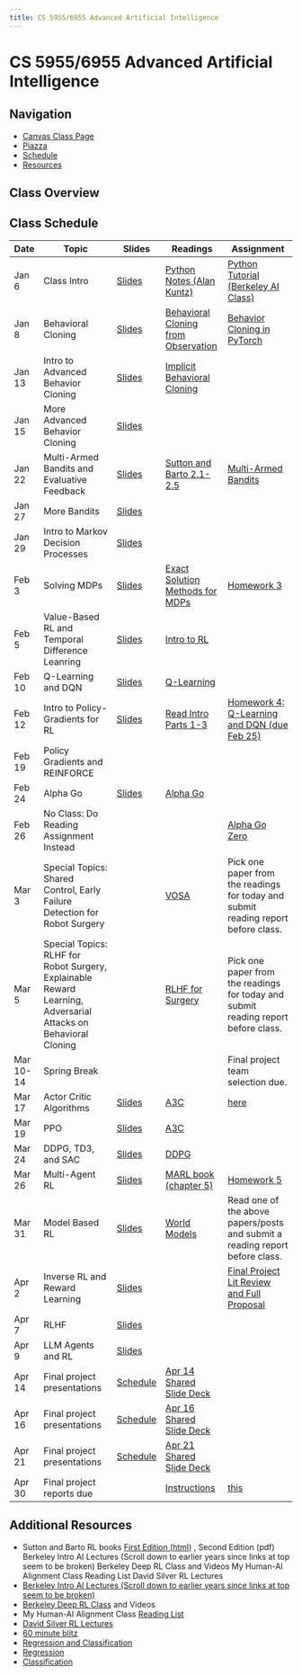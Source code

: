 ```yaml
---
title: CS 5955/6955 Advanced Artificial Intelligence
---
```



# CS 5955/6955 Advanced Artificial Intelligence

## Navigation
- [Canvas Class Page](https://utah.instructure.com/courses/1027622/assignments/syllabus)
- [Piazza](https://piazza.com/utah/spring2025/cs6955001spring2025/home)
- [Schedule](#schedule)
- [Resources](#resources)

## Class Overview

## Class Schedule
| Date | Topic | Slides | Readings | Assignment |
| --- | --- | --- | --- | --- |
| Jan 6 | Class Intro | [Slides](slides/intro.pdf) | [Python Notes (Alan Kuntz)](readings/Python_Tips.pdf) | [Python Tutorial (Berkeley AI Class)](https://inst.eecs.berkeley.edu/~cs188/fa24/projects/proj0/) |
| Jan 8 | Behavioral Cloning | [Slides](slides/bc.pdf) | [Behavioral Cloning from Observation](https://arxiv.org/abs/1805.01954) | [Behavior Cloning in PyTorch](https://github.com/dsbrown1331/imitation_learning) |
| Jan 13 | Intro to Advanced Behavior Cloning | [Slides](slides/advanced-bc-slides.pdf) | [Implicit Behavioral Cloning](https://arxiv.org/abs/2109.00137) |  |
| Jan 15 | More Advanced Behavior Cloning | [Slides](slides/advanced-bc-slides.pdf) |  |  |
| Jan 22 | Multi-Armed Bandits and Evaluative Feedback | [Slides](slides/bandits.pdf) | [Sutton and Barto 2.1-2.5](http://incompleteideas.net/book/ebook/node14.html) | [Multi-Armed Bandits](https://docs.google.com/document/d/1HsvielgBPUZA-MiO3Y2m4pEE5iXndgOi7TWyEZyvPpE/edit?usp=sharing) |
| Jan 27 | More Bandits | [Slides](slides/bandits.pdf) |  |  |
| Jan 29 | Intro to Markov Decision Processes | [Slides](slides/mdps.pdf) |  |  |
| Feb 3 | Solving MDPs | [Slides](slides/mdps.pdf) | [Exact Solution Methods for MDPs](http://incompleteideas.net/book/ebook/node40.html) | [Homework 3](https://github.com/dsbrown1331/solving-mdps) |
| Feb 5 | Value-Based RL and Temporal Difference Leanring | [Slides](slides/dqn.pdf) | [Intro to RL](http://incompleteideas.net/book/ebook/node27.html) |  |
| Feb 10 | Q-Learning and DQN | [Slides](slides/dqn.pdf) | [Q-Learning](http://incompleteideas.net/book/ebook/node65.html) |  |
| Feb 12 | Intro to Policy-Gradients for RL | [Slides](slides/vpg.pdf) | [Read Intro Parts 1-3](https://spinningup.openai.com/en/latest/spinningup/rl_intro.html) | [Homework 4: Q-Learning and DQN (due Feb 25)](https://github.com/dsbrown1331/q-learning-homework) |
| Feb 19 | Policy Gradients and REINFORCE |  |  |  |
| Feb 24 | Alpha Go | [Slides](slides/alphaGo.pdf) | [Alpha Go](readings/alphaGo.pdf) |  |
| Feb 26 | No Class: Do Reading Assignment Instead |  |  | [Alpha Go Zero](readings/alphaGoZero.pdf) |
| Mar 3 | Special Topics: Shared Control, Early Failure Detection for Robot Surgery |  | [VOSA](https://arxiv.org/abs/2501.08389) | Pick one paper from the readings for today and submit reading report before class. |
| Mar 5 | Special Topics: RLHF for Robot Surgery, Explainable Reward Learning, Adversarial Attacks on Behavioral Cloning |  | [RLHF for Surgery](https://arxiv.org/abs/2404.07185) | Pick one paper from the readings for today and submit reading report before class. |
| Mar 10-14 | Spring Break |  |  | Final project team selection due. |
| Mar 17 | Actor Critic Algorithms | [Slides](slides/ac.pdf) | [A3C](https://arxiv.org/abs/1602.01783) | [here](https://docs.google.com/document/d/11IqTbuJrvu5esMOVrQMxtfG7F3IoS5a5G6zdUOVmN-g/edit?tab=t.0) |
| Mar 19 | PPO | [Slides](slides/ac.pdf) | [A3C](https://arxiv.org/abs/1602.01783) |  |
| Mar 24 | DDPG, TD3, and SAC | [Slides](slides/sac.pdf) | [DDPG](https://arxiv.org/abs/1509.02971) |  |
| Mar 26 | Multi-Agent RL | [Slides](slides/marl.pdf) | [MARL book (chapter 5)](https://www.marl-book.com/download/marl-book.pdf#page=118.10) | [Homework 5](https://github.com/dsbrown1331/policy_gradient_homework/) |
| Mar 31 | Model Based RL | [Slides](slides/mbrl.pdf) | [World Models](https://worldmodels.github.io/) | Read one of the above papers/posts and submit a reading report before class. |
| Apr 2 | Inverse RL and Reward Learning | [Slides](slides/irl.pdf) |  | [Final Project Lit Review and Full Proposal](https://docs.google.com/document/d/1Zs3T6rpvUoD_Of6vPbWDmN0BZ0ACgvpdJ1GLx2EgpDs/edit?usp=sharing) |
| Apr 7 | RLHF | [Slides](slides/rlhf.pdf) |  |  |
| Apr 9 | LLM Agents and RL | [Slides](slides/llms.pdf) |  |  |
| Apr 14 | Final project presentations | [Schedule](https://docs.google.com/spreadsheets/d/1dLdfva2XMdq0dy3vKuOLGT9II3VtTkRq-UzfmU0GHDA/edit?usp=sharing) | [Apr 14 Shared Slide Deck](https://docs.google.com/presentation/d/1LKzyLF9cdSfQmqAcbbSo9_HZk2HUHtKiyIW5Fbw2sF0/edit?usp=sharing) |  |
| Apr 16 | Final project presentations | [Schedule](https://docs.google.com/spreadsheets/d/1dLdfva2XMdq0dy3vKuOLGT9II3VtTkRq-UzfmU0GHDA/edit?usp=sharing) | [Apr 16 Shared Slide Deck](https://docs.google.com/presentation/d/1HLtQOK4Wm_JlWetw-JRgXuZHHfPAyNmbol4z6lFXZtc/edit?usp=sharing) |  |
| Apr 21 | Final project presentations | [Schedule](https://docs.google.com/spreadsheets/d/1dLdfva2XMdq0dy3vKuOLGT9II3VtTkRq-UzfmU0GHDA/edit?usp=sharing) | [Apr 21 Shared Slide Deck](https://docs.google.com/presentation/d/1JchzGIfJp3yoEgmDnnv2ka-7yc1c1k5No3gc_w-ctB4/edit?usp=sharing) |  |
| Apr 30 | Final project reports due |  | [Instructions](https://docs.google.com/document/d/1dPOIV5jSvPTkgVJgV6b7HqZDdUD6ZODHJE9hbDEHwnI/edit?usp=sharing) | [this](https://www.overleaf.com/project/636c0de65de98308dfee6a61) |

## Additional Resources
- Sutton and Barto RL books [First Edition (html)](http://incompleteideas.net/book/ebook/the-book.html) , Second Edition (pdf) Berkeley Intro AI Lectures (Scroll down to earlier years since links at top seem to be broken) Berkeley Deep RL Class and Videos My Human-AI Alignment Class Reading List David Silver RL Lectures
- [Berkeley Intro AI Lectures (Scroll down to earlier years since links at top seem to be broken)](https://ai.berkeley.edu/lecture_videos.html)
- [Berkeley Deep RL Class](https://rail.eecs.berkeley.edu/deeprlcourse/) and Videos
- My Human-AI Alignment Class [Reading List](https://users.cs.utah.edu/~dsbrown/cs6960.html)
- [David Silver RL Lectures](https://www.youtube.com/playlist?list=PLqYmG7hTraZDM-OYHWgPebj2MfCFzFObQ)
- [60 minute blitz](https://pytorch.org/tutorials/beginner/deep_learning_60min_blitz.html)
- [Regression and Classification](https://clemsonciti.github.io/rcde_workshops/pytorch/03-regression_and_classification.html)
- [Regression](https://machinelearningmastery.com/building-a-regression-model-in-pytorch/)
- [Classification](https://www.geeksforgeeks.org/classification-using-pytorch-linear-function/)
